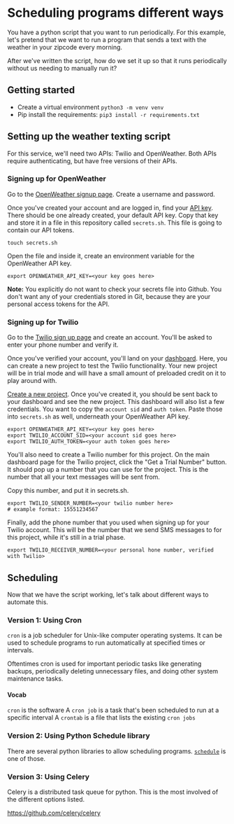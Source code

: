 # Scheduling programs different ways

You have a python script that you want to run periodically.
For this example, let's pretend that we want to run a program
that sends a text with the weather in your zipcode every morning.

After we've written the script, how do we set it up so that it runs
periodically without us needing to manually run it?

## Getting started

- Create a virtual environment `python3 -m venv venv`
- Pip install the requirements: `pip3 install -r requirements.txt`

## Setting up the weather texting script

For this service, we'll need two APIs: Twilio and OpenWeather. Both
APIs require authenticating, but have free versions of their APIs.

### Signing up for OpenWeather

Go to the [OpenWeather signup page](https://home.openweathermap.org/users/sign_up).
Create a username and password.

Once you've created your account and are logged in, find your [API key](https://home.openweathermap.org/api_keys).
There should be one already created, your default API key. Copy that key and store it in a file
in this repository called `secrets.sh`. This file is going to contain our API tokens.

```
touch secrets.sh
```

Open the file and inside it, create an environment variable for the OpenWeather API key.

```
export OPENWEATHER_API_KEY=<your key goes here>
```

**Note:** You explicitly do not want to check your secrets file into Github.
You don't want any of your credentials stored in Git, because they are your personal
access tokens for the API.

### Signing up for Twilio

Go to the [Twilio sign up page](https://www.twilio.com/try-twilio) and create an account.
You'll be asked to enter your phone number and verify it.

Once you've verified your account, you'll land on your [dashboard](https://www.twilio.com/console).
Here, you can create a new project to test the Twilio functionality. Your new project
will be in trial mode and will have a small amount of preloaded credit on it to
play around with.

[Create a new project](https://www.twilio.com/console/projects/create). Once you've
created it, you should be sent back to your dashboard and see the new project.
This dashboard will also list a few credentials. You want to copy the `account sid`
and `auth token`. Paste those into `secrets.sh` as well, underneath your OpenWeather
API key.

```
export OPENWEATHER_API_KEY=<your key goes here>
export TWILIO_ACCOUNT_SID=<your account sid goes here>
export TWILIO_AUTH_TOKEN=<your auth token goes here>
```

You'll also need to create a Twilio number for this project. On the main
dashboard page for the Twilio project, click the "Get a Trial Number" button.
It should pop up a number that you can use for the project. This is the number
that all your text messages will be sent from.

Copy this number, and put it in secrets.sh.

```
export TWILIO_SENDER_NUMBER=<your twilio number here>
# example format: 15551234567
```

Finally, add the phone number that you used when signing up for your Twilio
account. This will be the number that we send SMS messages to for this
project, while it's still in a trial phase.

```
export TWILIO_RECEIVER_NUMBER=<your personal hone number, verified with Twilio>
```

## Scheduling

Now that we have the script working, let's talk about different ways to
automate this.

### Version 1: Using Cron

`cron` is a job scheduler for Unix-like computer operating systems.
It can be used to schedule programs to run automatically at specified
times or intervals.

Oftentimes cron is used for important periodic tasks like generating
backups, periodically deleting unnecessary files, and doing other
system maintenance tasks.

#### Vocab
`cron` is the software
A `cron job` is a task that's been scheduled to run at a specific interval
A `crontab` is a file that lists the existing `cron jobs`


### Version 2: Using Python Schedule library

There are several python libraries to allow scheduling programs.
[`schedule`](https://pypi.org/project/schedule/) is one of those.


### Version 3: Using Celery

Celery is a distributed task queue for python. This is the most involved
of the different options listed.

https://github.com/celery/celery
